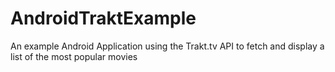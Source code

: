 # AndroidTraktExample
An example Android Application using the Trakt.tv API to fetch and display a list of the most popular movies
